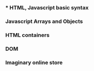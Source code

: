 ### * HTML, Javascript basic syntax
### Javascript Arrays and Objects
### HTML containers
### DOM
### Imaginary online store
